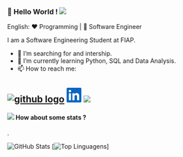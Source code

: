 ### 👋 Hello World !  <img src="https://github.com/TheDudeThatCode/TheDudeThatCode/blob/master/Assets/Earth.gif" width="24px">
English:
:heart: Programming | :black_heart: Software Engineer
  
I am a Software Engineering Student at FIAP.

- 🔭 I’m searching for and intership.
- 🌱 I’m currently learning Python, SQL and Data Analysis.  
- 📫 How to reach me:

 [<img src="[[https://raw.githubusercontent.com/Delta456/Delta456/master/img/github.png](https://cdn-icons-png.flaticon.com/512/25/25231.png)](https://cdn-icons-png.flaticon.com/512/25/25231.png)" alt="github logo" width="34">](https://github.com/JoaoPaulo845)  [<img src="https://github.com/Amchuz/Amchuz/blob/master/linkedin.jpeg" alt="linkedin logo" width="34">](https://www.linkedin.com/in/jo%C3%A3o-paulo-zamperlini-275405247/)
[<img src="https://img.freepik.com/vetores-gratis/icone-de-midia-social-do-vetor-instagram-7-de-junho-de-2021-banguecoque-tailandia_53876-136728.jpg?w=826&t=st=1695759431~exp=1695760031~hmac=384194bbb747391f07d3b9519b41a16b67f440a05540119fa2883a6a2cdc5627" width="60">]([https://www.linkedin.com/in/jo%C3%A3o-paulo-zamperlini-275405247/](https://www.instagram.com/joaopaulozamperlini/))
----

#### <img src="https://media.giphy.com/media/VgCDAzcKvsR6OM0uWg/giphy.gif" width="50"> How about some stats ?
  
.    
   
![GitHub Stats](https://github-readme-stats.vercel.app/api?username=JoaoPaulo845&theme=tokyonight)
[![Top Linguagens](https://github-readme-stats.vercel.app/api/top-langs/?username=JoaoPaulo845&layout=tokyonight)]
